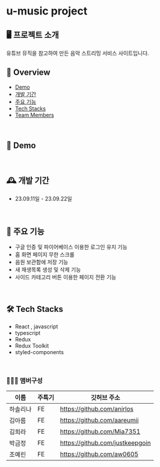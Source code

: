 # u-music project

## 🖥️ 프로젝트 소개
유튜브 뮤직을 참고하여 만든 음악 스트리밍 서비스 사이트입니다. 
<br>

## 📜 Overview 
- [Demo](#id-section1)
- [개발 기간](#id-section2)
- [주요 기능](#id-section4)
- [Tech Stacks](#id-section5)
- [Team Members](#id-section6)

<br>

<div id='id-section1'/>

## 📀 Demo

<br>

<div id='id-section2'/>
  
## 🕰️ 개발 기간
* 23.09.11일 - 23.09.22일


<br>

<div id='id-section4'/>
  
## 📌 주요 기능
 - 구글 인증 및 파이어베이스 이용한 로그인 유지 기능
 - 홈 화면 페이지 무한 스크롤
 - 음원 보관함에 저장 기능
 - 새 재생목록 생성 및 삭제 기능
 - 사이드 카테고리 버튼 이용한 페이지 전환 기능

<br>

<div id='id-section5'/>

## 🛠 Tech Stacks

- React , javascript
- typescript
- Redux
- Redux Toolkit
- styled-components

<br>

<div id='id-section6'/>

### 🧑‍🤝‍🧑 맴버구성
|이름|주특기|깃허브 주소|
|---|---|---|
|하솔리나|FE|<https://github.com/anirlos>|
|김아름|FE|<https://github.com/aareumii>|
|김희라|FE|<https://github.com/Mia7351>|
|박금정|FE|<https://github.com/justkeepgoin>|
|조예린|FE|<https://github.com/aw0605>|

